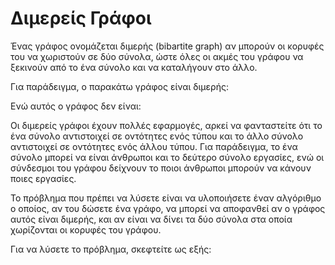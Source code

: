 # Διμερείς Γράφοι

Ένας γράφος ονομάζεται διμερής (bibartite graph) αν μπορούν οι κορυφές του να χωριστούν σε δύο σύνολα, ώστε όλες οι ακμές του γράφου να ξεκινούν από το ένα σύνολο και να καταλήγουν στο άλλο.

Για παράδειγμα, ο παρακάτω γράφος είναι διμερής:

Ενώ αυτός ο γράφος δεν είναι:

Οι διμερείς γράφοι έχουν πολλές εφαρμογές, αρκεί να φανταστείτε ότι το ένα σύνολο αντιστοιχεί σε οντότητες ενός τύπου και το άλλο σύνολο αντιστοιχεί σε οντότητες ενός άλλου τύπου. Για παράδειγμα, το ένα σύνολο μπορεί να είναι άνθρωποι και το δεύτερο σύνολο εργασίες, ενώ οι σύνδεσμοι του γράφου δείχνουν το ποιοι άνθρωποι μπορούν να κάνουν ποιες εργασίες. 

Το πρόβλημα που πρέπει να λύσετε είναι να υλοποιήσετε έναν αλγόριθμο ο οποίος, αν του δώσετε ένα γράφο, να μπορεί να αποφανθεί αν ο γράφος αυτός είναι διμερής, και αν είναι να δίνει τα δύο σύνολα στα οποία χωρίζονται οι κορυφές του γράφου.

Για να λύσετε το πρόβλημα, σκεφτείτε ως εξής:

